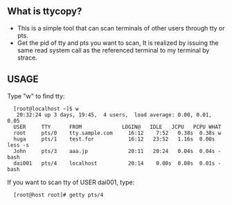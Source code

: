 What is ttycopy?
-----
+ This is a simple tool that can scan terminals of other users through tty or pts.
+ Get the pid of tty and pts you want to scan,
It is realized by issuing the same read system call as the referenced terminal to my terminal by strace.

USAGE
-----

Type "w" to find tty:
```
  [root@localhost ~]$ w
   20:32:24 up 3 days, 19:45,  4 users,  load average: 0.00, 0.01, 0.05
  USER     TTY      FROM             LOGIN@   IDLE   JCPU   PCPU WHAT
  root     pts/0    tty.sample.com     16:12    7:52   0.38s  0.38s w
  huga     pts/1    test.for           16:12   23:52   1.16s  0.00s less -s
  John     pts/3    aaa.jp             20:11   20:24   0.04s  0.04s -bash
  dai001   pts/4    localhost          20:14    0.00s  0.08s  0.01s -bash
```

If you want to scan tty of USER dai001, type:
```
  [root@host root]# getty pts/4
```